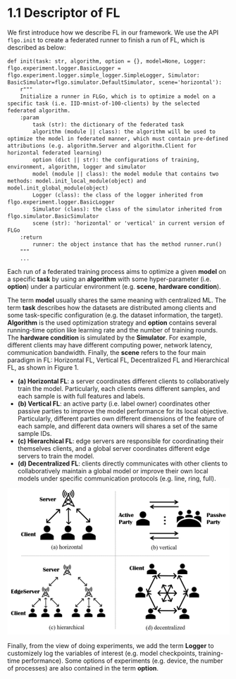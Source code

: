 # 1.1 Descriptor of FL

We first introduce how we describe FL in our framework. We use the API ```flgo.init``` to create a federated runner to finish a run of FL, which is described as below:

```
def init(task: str, algorithm, option = {}, model=None, Logger: flgo.experiment.logger.BasicLogger = flgo.experiment.logger.simple_logger.SimpleLogger, Simulator: BasicSimulator=flgo.simulator.DefaultSimulator, scene='horizontal'):
    r"""
    Initialize a runner in FLGo, which is to optimize a model on a specific task (i.e. IID-mnist-of-100-clients) by the selected federated algorithm.
    :param
        task (str): the dictionary of the federated task
        algorithm (module || class): the algorithm will be used to optimize the model in federated manner, which must contain pre-defined attributions (e.g. algorithm.Server and algorithm.Client for horizontal federated learning)
        option (dict || str): the configurations of training, environment, algorithm, logger and simulator
        model (module || class): the model module that contains two methods: model.init_local_module(object) and model.init_global_module(object)
        Logger (class): the class of the logger inherited from flgo.experiment.logger.BasicLogger
        Simulator (class): the class of the simulator inherited from flgo.simulator.BasicSimulator
        scene (str): 'horizontal' or 'vertical' in current version of FLGo
    :return
        runner: the object instance that has the method runner.run()
    """
    ...
```

Each run of a federated training process aims to optimize a given **model** on a specific **task** by using an **algorithm** with some hyper-parameter (i.e. **option**) under a particular environment (e.g. **scene**, **hardware condition**).

The term **model** usually shares the same meaning with centralized ML. The term **task** describes how the datasets are distributed among clients and some task-specific configuration (e.g. the dataset information, the target). **Algorithm** is the used optimization strategy and **option** contains several running-time option like learning rate and the number of training rounds. The **hardware condition** is simulated by the **Simulator**. For example, different clients may have different computing power, network latency, communication bandwidth. Finally, the **scene** refers to the four main paradigm in FL: Horizontal FL, Vertical FL, Decentralized FL and Hierarchical FL, as shown in Figure 1. 

- **(a) Horizontal FL**: a server coordinates different clients to collaboratively train the model. Particularly, each clients owns different samples, and each sample is with full features and labels.
- **(b) Vertical FL**: an active party (i.e. label owner) coordinates other passive parties to improve the model performance for its local objective. Particularly, different parties own different dimensions of the feature of each sample, and different data owners will shares a set of the same sample IDs. 
- **(c) Hierarchical FL**: edge servers are responsible for coordinating their themselves clients, and a global server coordinates different edge servers to train the model.
- **(d) Decentralized FL**: clients directly communicates with other clients to collaboratively maintain a global model or improve their own local models under specific communication protocols (e.g. line, ring, full). 


![Figure_1](https://github.com/WwZzz/myfigs/blob/master/figure_scene_in_fl.png?raw=true)

Finally, from the view of doing experiments, we add the term **Logger** to customizely log the variables of interest (e.g. model checkpoints, training-time performance). Some options of experiments (e.g. device, the number of processes) are also contained in the term **option**.
